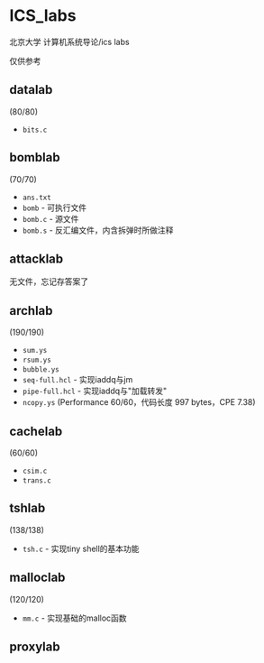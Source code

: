 # ICS_labs

北京大学 计算机系统导论/ics labs

仅供参考

## datalab

(80/80)

* `bits.c` 

## bomblab

(70/70)

* `ans.txt` 
* `bomb` - 可执行文件
* `bomb.c` - 源文件
* `bomb.s` - 反汇编文件，内含拆弹时所做注释

## attacklab

无文件，忘记存答案了

## archlab

(190/190)

* `sum.ys`
* `rsum.ys`
* `bubble.ys`
* `seq-full.hcl` - 实现iaddq与jm
* `pipe-full.hcl` - 实现iaddq与"加载转发"
* `ncopy.ys` (Performance 60/60，代码长度 997 bytes，CPE 7.38)

## cachelab

(60/60)

* `csim.c`
* `trans.c`

## tshlab

(138/138)

* `tsh.c` - 实现tiny shell的基本功能

## malloclab

(120/120)

* `mm.c` - 实现基础的malloc函数

## proxylab
